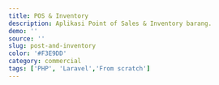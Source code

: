 ```yaml
---
title: POS & Inventory
description: Aplikasi Point of Sales & Inventory barang.
demo: ''
source: ''
slug: post-and-inventory
color: '#F3E9DD'
category: commercial
tags: ['PHP', 'Laravel','From scratch']
---
```

